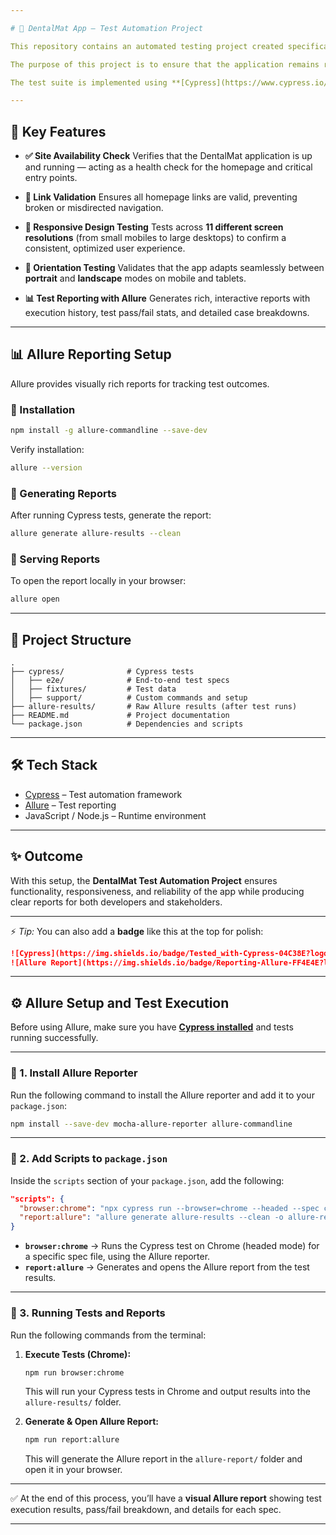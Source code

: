 ```yaml
---

# 🦷 DentalMat App – Test Automation Project

This repository contains an automated testing project created specifically for validating core features and behaviors of the **DentalMat App**.

The purpose of this project is to ensure that the application remains reliable, user-friendly, and functional across a wide range of environments and devices.

The test suite is implemented using **[Cypress](https://www.cypress.io/)**, a modern JavaScript end-to-end testing framework that enables fast, reliable, and consistent test execution in the browser.

---
```


## 🚀 Key Features

* **✅ Site Availability Check**
  Verifies that the DentalMat application is up and running — acting as a health check for the homepage and critical entry points.

* **🔗 Link Validation**
  Ensures all homepage links are valid, preventing broken or misdirected navigation.

* **📱 Responsive Design Testing**
  Tests across **11 different screen resolutions** (from small mobiles to large desktops) to confirm a consistent, optimized user experience.

* **📲 Orientation Testing**
  Validates that the app adapts seamlessly between **portrait** and **landscape** modes on mobile and tablets.

* **📊 Test Reporting with Allure**
  Generates rich, interactive reports with execution history, test pass/fail stats, and detailed case breakdowns.

---

## 📊 Allure Reporting Setup

Allure provides visually rich reports for tracking test outcomes.

### 🔹 Installation

```bash
npm install -g allure-commandline --save-dev
```

Verify installation:

```bash
allure --version
```

### 🔹 Generating Reports

After running Cypress tests, generate the report:

```bash
allure generate allure-results --clean
```

### 🔹 Serving Reports

To open the report locally in your browser:

```bash
allure open
```

---

## 📂 Project Structure

```
.
├── cypress/              # Cypress tests
│   ├── e2e/              # End-to-end test specs
│   ├── fixtures/         # Test data
│   ├── support/          # Custom commands and setup
├── allure-results/       # Raw Allure results (after test runs)
├── README.md             # Project documentation
└── package.json          # Dependencies and scripts
```

---

## 🛠️ Tech Stack

* [Cypress](https://www.cypress.io/) – Test automation framework
* [Allure](https://docs.qameta.io/allure/) – Test reporting
* JavaScript / Node.js – Runtime environment

---

## ✨ Outcome

With this setup, the **DentalMat Test Automation Project** ensures functionality, responsiveness, and reliability of the app while producing clear reports for both developers and stakeholders.

---

⚡ *Tip:* You can also add a **badge** like this at the top for polish:

```markdown
![Cypress](https://img.shields.io/badge/Tested_with-Cypress-04C38E?logo=cypress&logoColor=white)
![Allure Report](https://img.shields.io/badge/Reporting-Allure-FF4E4E?logo=allure&logoColor=white)
```


---

## ⚙️ Allure Setup and Test Execution

Before using Allure, make sure you have **[Cypress installed](https://docs.cypress.io/guides/getting-started/installing-cypress)** and tests running successfully.

---

### 🔹 1. Install Allure Reporter

Run the following command to install the Allure reporter and add it to your `package.json`:

```bash
npm install --save-dev mocha-allure-reporter allure-commandline
```

---

### 🔹 2. Add Scripts to `package.json`

Inside the `scripts` section of your `package.json`, add the following:

```json
"scripts": {
  "browser:chrome": "npx cypress run --browser=chrome --headed --spec cypress/e2e/Affiliates_Suite/extranet_pages.cy.js --reporter mocha-allure-reporter",
  "report:allure": "allure generate allure-results --clean -o allure-report && allure open allure-report"
}
```

* **`browser:chrome`** → Runs the Cypress test on Chrome (headed mode) for a specific spec file, using the Allure reporter.
* **`report:allure`** → Generates and opens the Allure report from the test results.

---

### 🔹 3. Running Tests and Reports

Run the following commands from the terminal:

1. **Execute Tests (Chrome):**

   ```bash
   npm run browser:chrome
   ```

   This will run your Cypress tests in Chrome and output results into the `allure-results/` folder.

2. **Generate & Open Allure Report:**

   ```bash
   npm run report:allure
   ```

   This will generate the Allure report in the `allure-report/` folder and open it in your browser.

---

✅ At the end of this process, you’ll have a **visual Allure report** showing test execution results, pass/fail breakdown, and details for each spec.

---
